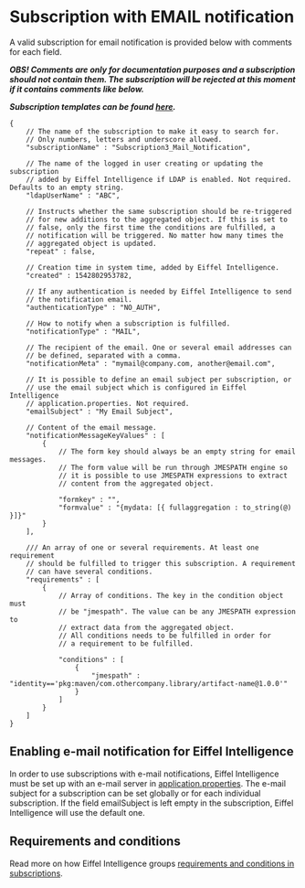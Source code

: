 # Subscription with EMAIL notification

A valid subscription for email notification is provided below with comments for
each field.

_**OBS! Comments are only for documentation purposes and a subscription should
not contain them. The subscription will be rejected at this moment if it
contains comments like below.**_

_**Subscription templates can be found [here](https://github.com/eiffel-community/eiffel-intelligence/tree/master/src/main/resources/templates).**_

    {
        // The name of the subscription to make it easy to search for.
        // Only numbers, letters and underscore allowed.
        "subscriptionName" : "Subscription3_Mail_Notification",

        // The name of the logged in user creating or updating the subscription
        // added by Eiffel Intelligence if LDAP is enabled. Not required. Defaults to an empty string.
        "ldapUserName" : "ABC",

        // Instructs whether the same subscription should be re-triggered
        // for new additions to the aggregated object. If this is set to
        // false, only the first time the conditions are fulfilled, a
        // notification will be triggered. No matter how many times the
        // aggregated object is updated.
        "repeat" : false,

        // Creation time in system time, added by Eiffel Intelligence.
        "created" : 1542802953782,

        // If any authentication is needed by Eiffel Intelligence to send 
        // the notification email.
        "authenticationType" : "NO_AUTH",

        // How to notify when a subscription is fulfilled.
        "notificationType" : "MAIL",
        
        // The recipient of the email. One or several email addresses can 
        // be defined, separated with a comma.
        "notificationMeta" : "mymail@company.com, another@email.com",
        
        // It is possible to define an email subject per subscription, or
        // use the email subject which is configured in Eiffel Intelligence 
        // application.properties. Not required.
        "emailSubject" : "My Email Subject",

        // Content of the email message.
        "notificationMessageKeyValues" : [
            {
                // The form key should always be an empty string for email messages.
                // The form value will be run through JMESPATH engine so
                // it is possible to use JMESPATH expressions to extract
                // content from the aggregated object.

                "formkey" : "",
                "formvalue" : "{mydata: [{ fullaggregation : to_string(@) }]}"
            }
        ],

        /// An array of one or several requirements. At least one requirement 
        // should be fulfilled to trigger this subscription. A requirement 
        // can have several conditions.
        "requirements" : [
            {
                // Array of conditions. The key in the condition object must 
                // be "jmespath". The value can be any JMESPATH expression to 
                // extract data from the aggregated object. 
                // All conditions needs to be fulfilled in order for
                // a requirement to be fulfilled.

                "conditions" : [
                    {
                        "jmespath" : "identity=='pkg:maven/com.othercompany.library/artifact-name@1.0.0'"
                    }
                ]
            }
        ]
    }

## Enabling e-mail notification for Eiffel Intelligence

In order to use subscriptions with e-mail notifications, Eiffel Intelligence
must be set up with an e-mail server in [application.properties](https://github.com/eiffel-community/eiffel-intelligence/blob/master/src/main/resources/application.properties).
The e-mail subject for a subscription can be set globally or for each individual
subscription. If the field emailSubject is left empty in the subscription, Eiffel
Intelligence will use the default one.

## Requirements and conditions

Read more on how Eiffel Intelligence groups [requirements and conditions in subscriptions](https://github.com/eiffel-community/eiffel-intelligence/blob/master/wiki/markdown/subscriptions.md#writing-requirements-and-conditions).



